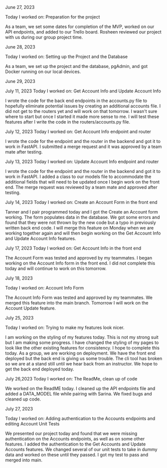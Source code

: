 June 27, 2023

Today I worked on:
Preparation for the project

As a team, we set some dates for completion of the MVP, worked on our API endpoints, and added to our Trello board. Rosheen reviewed our project with us during our group project time.

June 28, 2023

Today I worked on:
Setting up the Project and the Database

As a team, we set up the project and the database, pgAdmin, and got Docker running on our local devices.

June 29, 2023

July 11, 2023
Today I worked on:
Get Account Info and Update Account Info

I wrote the code for the back end endpoints in the accounts.py file to hopefully eliminate potential issues by creating an additional accounts file. I did not get to the routers yet and will work on that tomorrow. I wasn't sure where to start but once I started it made more sense to me. I will test these features after I write the code in the routers/accounts.py file.

July 12, 2023
Today I worked on:
Get Account Info endpoint and router

I wrote the code for the endpoint and the router in the backend and got it to work in FastAPI. I submitted a merge request and it was approved by a team mate after testing.

July 13, 2023
Today I worked on:
Update Account Info endpoint and router

I wrote the code for the endpoint and the router in the backend and got it to work in FastAPI. I added a class to our models file to accommodate the additional fields that will need to be updated once I begin work on the front end. The merge request was reviewed by a team mate and approved after testing.

July 14, 2023
Today I worked on:
Create an Account Form in the front end

Tanner and I pair programmed today and I got the Create an Account form working. The form populates data in the database. We got some errors and found that they were not thrown by the new code but a typo in previously written back end code. I will merge this feature on Monday when we are working together again and will then begin working on the Get Account Info and Update Account Info features.

July 17, 2023
Today I worked on:
Get Account Info in the front end

The Account Form was tested and approved by my teammates. I began working on the Account Info form in the front end. I did not complete this today and will continue to work on this tomorrow.

July 18, 2023

Today I worked on:
Account Info Form

The Account Info Form was tested and approved by my teammates. We merged this feature into the main branch. Tomorrow I will work on the Account Update feature.

July 25, 2023

Today I worked on:
Trying to make my features look nicer.

I am working on the styling of my features today. This is not my strong suit but I am making some progress. I have changed the styling of my pages to look like the other existing features for consistency. I hope to complete this today. As a group, we are working on deployment. We have the front end deployed but the back end is giving us some trouble. The cli tool has broken so we are at a stand still until we hear back from an instructor. We hope to get the back end deployed today.

July 26,2023
Today I worked on:
The ReadMe, clean up of code

We worked on the ReadME today. I cleaned up the API endpoints file and added a DATA_MODEL file while pairing with Sarina. We fixed bugs and cleaned up code. 

July 27, 2023

Today I worked on:
Adding authentication to the Accounts endpoints and editing Account Unit Tests

We presented our project today and found that we were missing authentication on the Accounts endpoints, as well as on some other features. I added the authentication to the Get Accounts and Update Accounts features. We changed several of our unit tests to take in dummy data and worked on these until they passed. I got my test to pass and merged into main.
